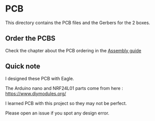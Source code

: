 # PCB

This directory contains the PCB files and the Gerbers for the 2 boxes.


## Order the PCBS

Check the chapter about the PCB ordering in the [Assembly guide](../../Assembly_Guide/README.md)

## Quick note

I designed these PCB with Eagle.

The Arduino nano and NRF24L01 parts come from here : https://www.diymodules.org/

I learned PCB with this project so they may not be perfect.

Please open an issue if you spot any design error.

